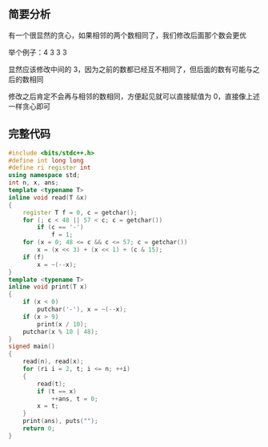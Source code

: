 ## 简要分析

有一个很显然的贪心，如果相邻的两个数相同了，我们修改后面那个数会更优

举个例子：$4\ 3\ 3\ 3$

显然应该修改中间的 $3$，因为之前的数都已经互不相同了，但后面的数有可能与之后的数相同

修改之后肯定不会再与相邻的数相同，方便起见就可以直接赋值为 $0$，直接像上述一样贪心即可

## 完整代码

```cpp
#include <bits/stdc++.h>
#define int long long
#define ri register int
using namespace std;
int n, x, ans;
template <typename T>
inline void read(T &x)
{
	register T f = 0, c = getchar();
	for (; c < 48 || 57 < c; c = getchar())
		if (c == '-')
			f = 1;
	for (x = 0; 48 <= c && c <= 57; c = getchar())
		x = (x << 3) + (x << 1) + (c & 15);
	if (f)
		x = ~(--x);
}
template <typename T>
inline void print(T x)
{
	if (x < 0)
		putchar('-'), x = ~(--x);
	if (x > 9)
		print(x / 10);
	putchar(x % 10 | 48);
}
signed main()
{
	read(n), read(x);
	for (ri i = 2, t; i <= n; ++i)
	{
		read(t);
		if (t == x)
			++ans, t = 0;
		x = t;
	}
	print(ans), puts("");
	return 0;
}
```
